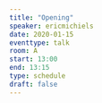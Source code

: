 ```yaml
---
title: "Opening"
speaker: ericmichiels
date: 2020-01-15
eventtype: talk
room: A
start: 13:00
end: 13:15
type: schedule
draft: false
---
```


